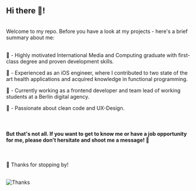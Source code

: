 ## Hi there 👋!

<br/>
Welcome to my repo. Before you have a look at my projects - here's a brief summary about me: <br/><br/>

<!--
**JossBa/jossba** is a ✨ _special_ ✨ repository because its `README.md` (this file) appears on your GitHub profile.

Here are some ideas to get you started:

- 🔭 I’m currently working on ...
- 🌱 I’m currently learning ...
- 👯 I’m looking to collaborate on ...
- 🤔 I’m looking for help with ...
- 💬 Ask me about ...
- 📫 How to reach me: ...
- 😄 Pronouns: ...
- ⚡ Fun fact: ...
-->
 🚀 - Highly motivated International Media and Computing graduate with first-class degree and proven development skills. <br/>
 
 📱 - Experienced as an iOS engineer, where I contributed to two state of the art health applications and acquired knowledge in functional programming. <br/>
 
 💼 - Currently working as a frontend developer and team lead of working students at a Berlin digital agency. <br/>
 
 💜 - Passionate about clean code and UX-Design.<br/><br/><br/>

#### But that's not all. If you want to get to know me or have a job opportunity for me, please don't hersitate and shoot me a message! 📨
<br/>

🙏 Thanks for stopping by! <br/><br/>

![Thanks](https://media.giphy.com/media/3oEjHWXddcCOGZNmFO/giphy.gif)

